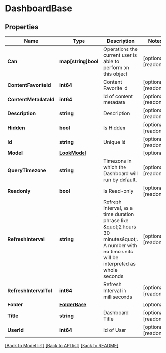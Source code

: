 # DashboardBase

## Properties

Name | Type | Description | Notes
------------ | ------------- | ------------- | -------------
**Can** | **map[string]bool** | Operations the current user is able to perform on this object | [optional] [readonly] 
**ContentFavoriteId** | **int64** | Content Favorite Id | [optional] [readonly] 
**ContentMetadataId** | **int64** | Id of content metadata | [optional] [readonly] 
**Description** | **string** | Description | [optional] [readonly] 
**Hidden** | **bool** | Is Hidden | [optional] [readonly] 
**Id** | **string** | Unique Id | [optional] [readonly] 
**Model** | [**LookModel**](LookModel.md) |  | [optional] 
**QueryTimezone** | **string** | Timezone in which the Dashboard will run by default. | [optional] [readonly] 
**Readonly** | **bool** | Is Read-only | [optional] [readonly] 
**RefreshInterval** | **string** | Refresh Interval, as a time duration phrase like \&quot;2 hours 30 minutes\&quot;. A number with no time units will be interpreted as whole seconds. | [optional] [readonly] 
**RefreshIntervalToI** | **int64** | Refresh Interval in milliseconds | [optional] [readonly] 
**Folder** | [**FolderBase**](FolderBase.md) |  | [optional] 
**Title** | **string** | Dashboard Title | [optional] [readonly] 
**UserId** | **int64** | Id of User | [optional] [readonly] 

[[Back to Model list]](../README.md#documentation-for-models) [[Back to API list]](../README.md#documentation-for-api-endpoints) [[Back to README]](../README.md)



